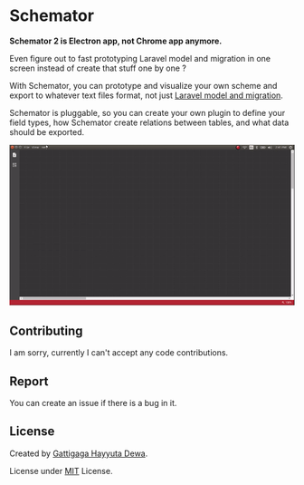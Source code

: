 # Schemator

**Schemator 2 is Electron app, not Chrome app anymore.**

Even figure out to fast prototyping Laravel model and migration in one screen instead of create that stuff one by one ?

With Schemator, you can prototype and visualize your own scheme and export to whatever text files format, not just [Laravel model and migration](https://github.com/gattigaga/schemator-laravel).

Schemator is pluggable, so you can create your own plugin to define your field types, how Schemator create relations between tables, and what data should be exported.

![img](./res/screenshot.gif)

## Contributing

I am sorry, currently I can't accept any code contributions.

## Report

You can create an issue if there is a bug in it.

## License

Created by [Gattigaga Hayyuta Dewa](https://github.com/gattigaga).

License under [MIT](https://github.com/gattigaga/schemator/blob/master/LICENSE) License.

